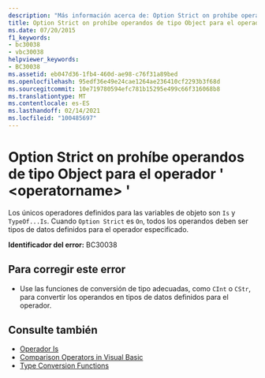 ```yaml
---
description: "Más información acerca de: Option Strict on prohíbe operandos de tipo Object para el operador ' <operatorname> '"
title: Option Strict on prohíbe operandos de tipo Object para el operador ' <operatorname> '
ms.date: 07/20/2015
f1_keywords:
- bc30038
- vbc30038
helpviewer_keywords:
- BC30038
ms.assetid: eb047d36-1fb4-460d-ae98-c76f31a89bed
ms.openlocfilehash: 95edf36e49e24cae1264ae236410cf2293b3f68d
ms.sourcegitcommit: 10e719780594efc781b15295e499c66f316068b8
ms.translationtype: MT
ms.contentlocale: es-ES
ms.lasthandoff: 02/14/2021
ms.locfileid: "100485697"
---
```

# <a name="option-strict-on-prohibits-operands-of-type-object-for-operator-operatorname"></a>Option Strict on prohíbe operandos de tipo Object para el operador ' \<operatorname> '

Los únicos operadores definidos para las variables de objeto son `Is` y `TypeOf...Is`. Cuando `Option Strict` es `On`, todos los operandos deben ser tipos de datos definidos para el operador especificado.  
  
 **Identificador del error:** BC30038  
  
## <a name="to-correct-this-error"></a>Para corregir este error  
  
- Use las funciones de conversión de tipo adecuadas, como `CInt` o `CStr`, para convertir los operandos en tipos de datos definidos para el operador.  
  
## <a name="see-also"></a>Consulte también

- [Operador Is](../language-reference/operators/is-operator.md)
- [Comparison Operators in Visual Basic](../programming-guide/language-features/operators-and-expressions/comparison-operators.md)
- [Type Conversion Functions](../language-reference/functions/type-conversion-functions.md)
